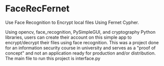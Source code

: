 # FaceRecFernet
Use Face Recognition to Encrypt local files Using Fernet Cypher.

Using opencv, face_recognition, PySimpleGUI, and cryptography Python libraries, users can create their account on this simple app to encrypt/decrypt their files using face recognition.
This was a project done for an information security course in university and serves as a "proof of concept" and not an application ready for production and/or distribution.
The main file to run this project is interface.py
